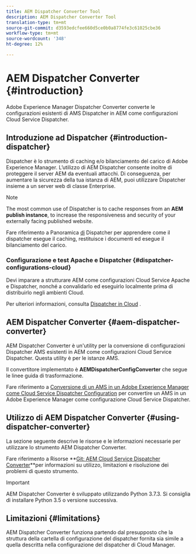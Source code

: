 ```yaml
---
title: AEM Dispatcher Converter Tool
description: AEM Dispatcher Converter Tool
translation-type: tm+mt
source-git-commit: d3593edcfee660d5ce0b0a8774fe3c61025cbe36
workflow-type: tm+mt
source-wordcount: '348'
ht-degree: 12%

---
```



# AEM Dispatcher Converter {#introduction}

 Adobe Experience Manager Dispatcher Converter converte le configurazioni esistenti di AMS Dispatcher in AEM come configurazioni Cloud Service Dispatcher.

## Introduzione ad Dispatcher {#introduction-dispatcher}

Dispatcher è lo strumento di caching e/o bilanciamento del carico di Adobe Experience Manager. L’utilizzo di AEM Dispatcher consente inoltre di proteggere il server AEM da eventuali attacchi. Di conseguenza, per aumentare la sicurezza della tua istanza di AEM, puoi utilizzare Dispatcher insieme a un server web di classe Enterprise.

>[!NOTE]
>The most common use of Dispatcher is to cache responses from an **AEM publish instance**, to increase the responsiveness and security of your externally facing published website.

Fare riferimento a Panoramica [di](https://docs.adobe.com/content/help/en/experience-manager-dispatcher/using/dispatcher.html) Dispatcher per apprendere come il dispatcher esegue il caching, restituisce i documenti ed esegue il bilanciamento del carico.

### Configurazione e test Apache e Dispatcher {#dispatcher-configurations-cloud}

Devi imparare a strutturare AEM come configurazioni Cloud Service Apache e Dispatcher, nonché a convalidarlo ed eseguirlo localmente prima di distribuirlo negli ambienti Cloud.

Per ulteriori informazioni, consulta [Dispatcher in Cloud](https://docs.adobe.com/content/help/en/experience-manager-cloud-service/implementing/dispatcher/overview.html) .

## AEM Dispatcher Converter {#aem-dispatcher-converter}

AEM Dispatcher Converter è un&#39;utility per la conversione di configurazioni Dispatcher AMS esistenti in AEM come configurazioni Cloud Service Dispatcher. Questa utility è per le istanze AMS.

Il convertitore implementato è **AEMDispatcherConfigConverter** che segue le linee guida di trasformazione.

Fare riferimento a [Conversione di un AMS in un Adobe Experience Manager  come Cloud Service Dispatcher Configuration](https://docs.adobe.com/content/help/en/experience-manager-cloud-service/implementing/content-delivery/disp-overview.html#how-to-convert-an-ams-to-an-aem-as-a-cloud-service-dispatcher-configuration) per convertire un AMS in un Adobe Experience Manager  come configurazione Cloud Service Dispatcher.

## Utilizzo di AEM Dispatcher Converter {#using-dispatcher-converter}

La sezione seguente descrive le risorse e le informazioni necessarie per utilizzare lo strumento AEM Dispatcher Converter.

Fare riferimento a Risorse **[Git: AEM Cloud Service Dispatcher Converter](https://github.com/adobe/aem-cloud-service-dispatcher-converter)**per informazioni su utilizzo, limitazioni e risoluzione dei problemi di questo strumento.

>[!IMPORTANT]
>AEM Dispatcher Converter è sviluppato utilizzando Python 3.7.3. Si consiglia di installare Python 3.5 o versione successiva.

## Limitazioni  {#limitations}

AEM Dispatcher Converter funziona partendo dal presupposto che la struttura della cartella di configurazione del dispatcher fornita sia simile a quella descritta nella configurazione del dispatcher di Cloud Manager.


